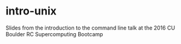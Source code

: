 # intro-unix
Slides from the introduction to the command line talk at the 2016 CU Boulder RC Supercomputing Bootcamp
